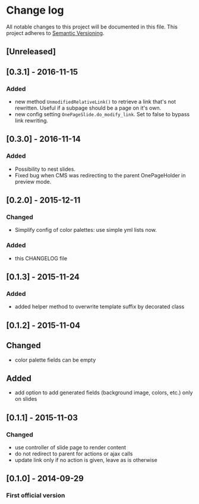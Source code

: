 # Change log
All notable changes to this project will be documented in this file.
This project adheres to [Semantic Versioning](http://semver.org/).

## [Unreleased]

## [0.3.1] - 2016-11-15
### Added
 - new method `UnmodifiedRelativeLink()` to retrieve a link that's not rewritten. Useful if a subpage should be a page on it's own.
 - new config setting `OnePageSlide.do_modify_link`. Set to false to bypass link rewriting.

## [0.3.0] - 2016-11-14
### Added
 - Possibility to nest slides.
 - Fixed bug when CMS was redirecting to the parent OnePageHolder in preview mode.

## [0.2.0] - 2015-12-11
### Changed
 - Simplify config of color palettes: use simple yml lists now.
### Added
 - this CHANGELOG file
 
## [0.1.3] - 2015-11-24
### Added
 - added helper method to overwrite template suffix by decorated class

## [0.1.2] - 2015-11-04
## Changed
 - color palette fields can be empty
 
## Added
 -  add option to add generated fields (background image, colors, etc.) only on slides

## [0.1.1] - 2015-11-03
### Changed
 - use controller of slide page to render content
 - do not redirect to parent for actions or ajax calls
 - update link only if no action is given, leave as is otherwise
 
## [0.1.0] - 2014-09-29
### First official version
